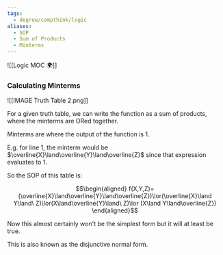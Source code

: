 ```yaml
---
tags:
  - degree/compthink/logic
aliases:
  - SOP
  - Sum of Products
  - Minterms
---
```

![[Logic MOC 🌍]]
### Calculating Minterms

![[IMAGE Truth Table 2.png]]

For a given truth table, we can write the function as a sum of products, where the minterms are ORed together.

Minterms are where the output of the function is 1.

E.g. for line 1, the minterm would be $\overline{X}\land\overline{Y}\land\overline{Z}$ since that expression evaluates to 1.

So the SOP of this table is:

$$\begin{aligned}
f(X,Y,Z)=(\overline{X}\land\overline{Y}\land\overline{Z})\lor(\overline{X}\land Y\land\ Z)\lor(X\land\overline{Y}\land\ Z)\lor (X\land Y\land\overline{Z})
\end{aligned}$$

Now this almost certainly won't be the simplest form but it will at least be true.

This is also known as the disjunctive normal form.